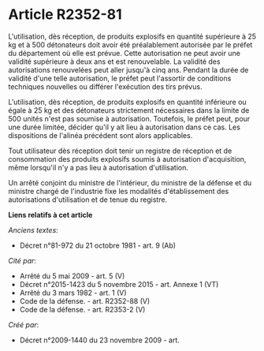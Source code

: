 # Article R2352-81

L'utilisation, dès réception, de produits explosifs en quantité supérieure à 25 kg et à 500 détonateurs doit avoir été
préalablement autorisée par le préfet du département où elle est prévue. Cette autorisation ne peut avoir une validité
supérieure à deux ans et est renouvelable. La validité des autorisations renouvelées peut aller jusqu'à cinq ans. Pendant la
durée de validité d'une telle autorisation, le préfet peut l'assortir de conditions techniques nouvelles ou différer
l'exécution des tirs prévus.

L'utilisation, dès réception, de produits explosifs en quantité inférieure ou égale à 25 kg et des détonateurs strictement
nécessaires dans la limite de 500 unités n'est pas soumise à autorisation. Toutefois, le préfet peut, pour une durée limitée,
décider qu'il y ait lieu à autorisation dans ce cas. Les dispositions de l'alinéa précédent sont alors applicables.

Tout utilisateur dès réception doit tenir un registre de réception et de consommation des produits explosifs soumis à
autorisation d'acquisition, même lorsqu'il n'y a pas lieu à autorisation d'utilisation.

Un arrêté conjoint du ministre de l'intérieur, du ministre de la défense et du ministre chargé de l'industrie fixe les
modalités d'établissement des autorisations d'utilisation et de tenue du registre.

**Liens relatifs à cet article**

_Anciens textes_:

  - Décret n°81-972 du 21 octobre 1981 - art. 9 (Ab)

_Cité par_:

  - Arrêté du 5 mai 2009 - art. 5 (V)
  - Décret n°2015-1423 du 5 novembre 2015 - art. Annexe 1 (VT)
  - Arrêté du 3 mars 1982 - art. 1 (V)
  - Code de la défense. - art. R2352-88 (V)
  - Code de la défense. - art. R2353-2 (V)

_Créé par_:

  - Décret n°2009-1440 du 23 novembre 2009 - art.
